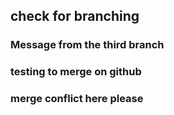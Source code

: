 ## check for branching

### Message from the third branch

### testing to merge on github

### merge conflict here please